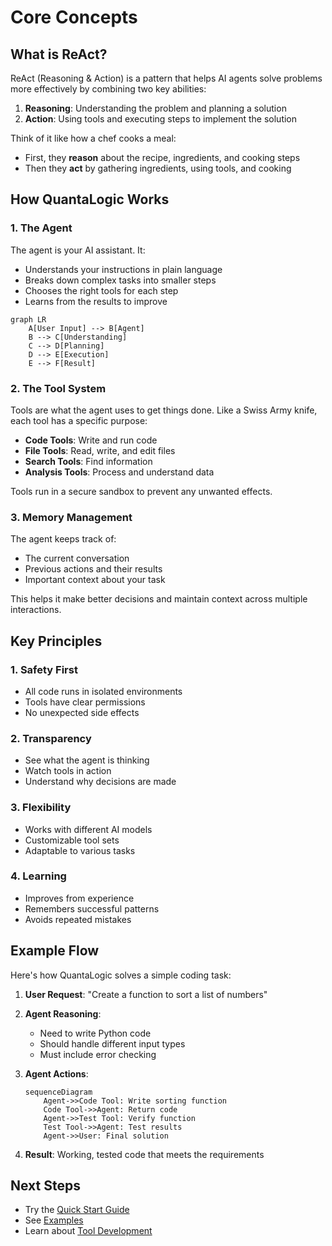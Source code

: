 # Core Concepts

## What is ReAct?

ReAct (Reasoning & Action) is a pattern that helps AI agents solve problems more effectively by combining two key abilities:

1. **Reasoning**: Understanding the problem and planning a solution
2. **Action**: Using tools and executing steps to implement the solution

Think of it like how a chef cooks a meal:
- First, they **reason** about the recipe, ingredients, and cooking steps
- Then they **act** by gathering ingredients, using tools, and cooking

## How QuantaLogic Works

### 1. The Agent

The agent is your AI assistant. It:
- Understands your instructions in plain language
- Breaks down complex tasks into smaller steps
- Chooses the right tools for each step
- Learns from the results to improve

```mermaid
graph LR
    A[User Input] --> B[Agent]
    B --> C[Understanding]
    C --> D[Planning]
    D --> E[Execution]
    E --> F[Result]
```

### 2. The Tool System

Tools are what the agent uses to get things done. Like a Swiss Army knife, each tool has a specific purpose:

- **Code Tools**: Write and run code
- **File Tools**: Read, write, and edit files
- **Search Tools**: Find information
- **Analysis Tools**: Process and understand data

Tools run in a secure sandbox to prevent any unwanted effects.

### 3. Memory Management

The agent keeps track of:
- The current conversation
- Previous actions and their results
- Important context about your task

This helps it make better decisions and maintain context across multiple interactions.

## Key Principles

### 1. Safety First
- All code runs in isolated environments
- Tools have clear permissions
- No unexpected side effects

### 2. Transparency
- See what the agent is thinking
- Watch tools in action
- Understand why decisions are made

### 3. Flexibility
- Works with different AI models
- Customizable tool sets
- Adaptable to various tasks

### 4. Learning
- Improves from experience
- Remembers successful patterns
- Avoids repeated mistakes

## Example Flow

Here's how QuantaLogic solves a simple coding task:

1. **User Request**: "Create a function to sort a list of numbers"

2. **Agent Reasoning**:
   - Need to write Python code
   - Should handle different input types
   - Must include error checking

3. **Agent Actions**:
   ```mermaid
   sequenceDiagram
       Agent->>Code Tool: Write sorting function
       Code Tool->>Agent: Return code
       Agent->>Test Tool: Verify function
       Test Tool->>Agent: Test results
       Agent->>User: Final solution
   ```

4. **Result**: Working, tested code that meets the requirements

## Next Steps

- Try the [Quick Start Guide](quickstart.md)
- See [Examples](examples/simple-agent.md)
- Learn about [Tool Development](best-practices/tool-development.md)
